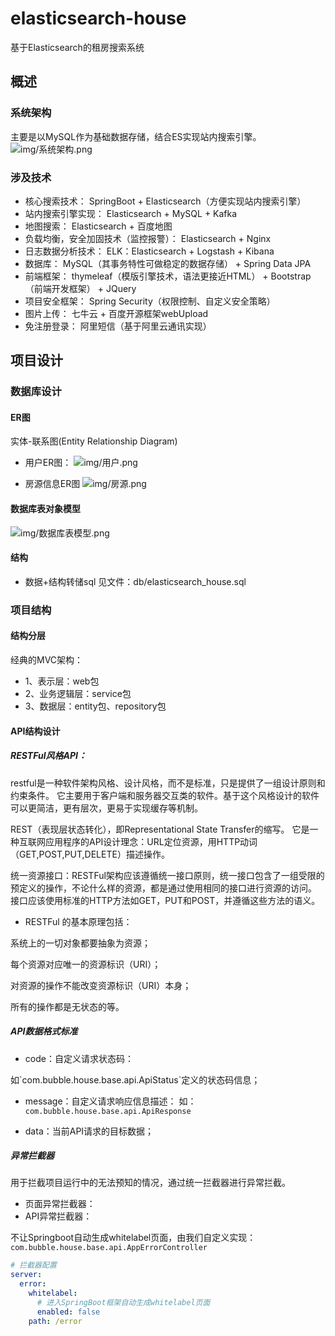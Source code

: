 # elasticsearch-house
基于Elasticsearch的租房搜索系统

## 概述
### 系统架构
主要是以MySQL作为基础数据存储，结合ES实现站内搜索引擎。
![img/系统架构.png](img/系统架构.png)

### 涉及技术
- 核心搜索技术：
SpringBoot + Elasticsearch（方便实现站内搜索引擎）
- 站内搜索引擎实现：
Elasticsearch + MySQL + Kafka
- 地图搜索：
Elasticsearch + 百度地图
- 负载均衡，安全加固技术（监控报警）：
Elasticsearch + Nginx
- 日志数据分析技术：
ELK：Elasticsearch + Logstash + Kibana
- 数据库：
MySQL（其事务特性可做稳定的数据存储） + Spring Data JPA
- 前端框架：
thymeleaf（模版引擎技术，语法更接近HTML） + Bootstrap（前端开发框架） + JQuery
- 项目安全框架：
Spring Security（权限控制、自定义安全策略）
- 图片上传：
七牛云 + 百度开源框架webUpload
- 免注册登录：
阿里短信（基于阿里云通讯实现）

## 项目设计

### 数据库设计
#### ER图
实体-联系图(Entity Relationship Diagram)

- 用户ER图：
![img/用户.png](img/用户.png)

- 房源信息ER图
![img/房源.png](img/房源.png)
#### 数据库表对象模型
![img/数据库表模型.png](img/数据库表模型.png)


#### 结构
- 数据+结构转储sql
见文件：db/elasticsearch_house.sql

### 项目结构
#### 结构分层
经典的MVC架构：
- 1、表示层：web包
- 2、业务逻辑层：service包
- 3、数据层：entity包、repository包

#### API结构设计
##### RESTFul风格API：
<p> restful是一种软件架构风格、设计风格，而不是标准，只是提供了一组设计原则和约束条件。
它主要用于客户端和服务器交互类的软件。基于这个风格设计的软件可以更简洁，更有层次，更易于实现缓存等机制。
<p> REST（表现层状态转化），即Representational State Transfer的缩写。
它是一种互联网应用程序的API设计理念：URL定位资源，用HTTP动词（GET,POST,PUT,DELETE）描述操作。
<p> 统一资源接口：RESTFul架构应该遵循统一接口原则，统一接口包含了一组受限的预定义的操作，不论什么样的资源，都是通过使用相同的接口进行资源的访问。
接口应该使用标准的HTTP方法如GET，PUT和POST，并遵循这些方法的语义。

- RESTFul 的基本原理包括：
<p> 系统上的一切对象都要抽象为资源；
<p> 每个资源对应唯一的资源标识（URI）；
<p> 对资源的操作不能改变资源标识（URI）本身；
<p> 所有的操作都是无状态的等。

#####  API数据格式标准
- code：自定义请求状态码：
<p> 如`com.bubble.house.base.api.ApiStatus`定义的状态码信息；

- message：自定义请求响应信息描述：
如：`com.bubble.house.base.api.ApiResponse`

- data：当前API请求的目标数据；

##### 异常拦截器 
用于拦截项目运行中的无法预知的情况，通过统一拦截器进行异常拦截。
- 页面异常拦截器：
- API异常拦截器：

不让Springboot自动生成whitelabel页面，由我们自定义实现：`com.bubble.house.base.api.AppErrorController`
```yml
# 拦截器配置
server:
  error:
    whitelabel:
      # 进入SpringBoot框架自动生成whitelabel页面
      enabled: false
    path: /error
```

#### 